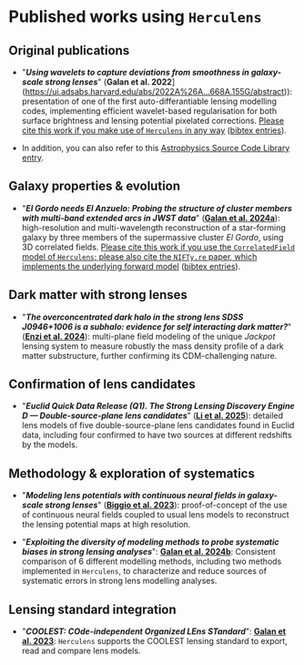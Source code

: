 # Published works using `Herculens`

## Original publications

- "**_Using wavelets to capture deviations from smoothness in galaxy-scale strong lenses_**" (**Galan et al. 2022**](https://ui.adsabs.harvard.edu/abs/2022A%26A...668A.155G/abstract)): presentation of one of the first auto-differantiable lensing modelling codes, implementing efficient wavelet-based regularisation for both surface brightness and lensing potential pixelated corrections. <ins>Please cite this work if you make use of `Herculens` in any way</ins> ([bibtex entries](CITATION.md)).

- In addition, you can also refer to this [Astrophysics Source Code Library entry](https://ui.adsabs.harvard.edu/abs/2022ascl.soft09002G/abstract).

## Galaxy properties & evolution

- "**_El Gordo needs El Anzuelo: Probing the structure of cluster members with multi-band extended arcs in JWST data_**" ([**Galan et al. 2024a**](https://ui.adsabs.harvard.edu/abs/2024A%26A...689A.304G/abstract)): high-resolution and multi-wavelength reconstruction of a star-forming galaxy by three members of the supermassive cluster _El Gordo_, using 3D correlated fields. <ins>Please cite this work if you use the `CorrelatedField` model of `Herculens`; please also cite the [`NIFTy.re` paper](https://ui.adsabs.harvard.edu/abs/2024JOSS....9.6593E/abstract), which implements the underlying forward model</ins> ([bibtex entries](CITATION.md)).

## Dark matter with strong lenses

- "**_The overconcentrated dark halo in the strong lens SDSS J0946+1006 is a subhalo: evidence for self interacting dark matter?_**" ([**Enzi et al. 2024**](https://ui.adsabs.harvard.edu/abs/2024arXiv241108565E/abstract)): multi-plane field modeling of the unique _Jackpot_ lensing system to measure robustly the mass density profile of a dark matter substructure, further confirming its CDM-challenging nature.

## Confirmation of lens candidates

- "**_Euclid Quick Data Release (Q1). The Strong Lensing Discovery Engine D — Double-source-plane lens candidates_**" ([**Li et al. 2025**](https://ui.adsabs.harvard.edu/abs/2025arXiv250315327E/abstract)): detailed lens models of five double-source-plane lens candidates found in Euclid data, including four confirmed to have two sources at different redshifts by the models.

## Methodology & exploration of systematics

- "**_Modeling lens potentials with continuous neural fields in galaxy-scale strong lenses_**" ([**Biggio et al. 2023**](https://ui.adsabs.harvard.edu/abs/2023A%26A...675A.125B/abstract)): proof-of-concept of the use of continuous neural fields coupled to usual lens models to reconstruct the lensing potential maps at high resolution.

- "**_Exploiting the diversity of modeling methods to probe systematic biases in strong lensing analyses_**": [**Galan et al. 2024b**](https://ui.adsabs.harvard.edu/abs/2024A%26A...692A..87G/abstract): Consistent comparison of 6 different modelling methods, including two methods implemented in `Herculens`, to characterize and reduce sources of systematic errors in strong lens modelling analyses.

## Lensing standard integration

- "**_COOLEST: COde-independent Organized LEns STandard_**": [**Galan et al. 2023**](https://ui.adsabs.harvard.edu/abs/2023JOSS....8.5567G/abstract): `Herculens` supports the COOLEST lensing standard to export, read and compare lens models.
